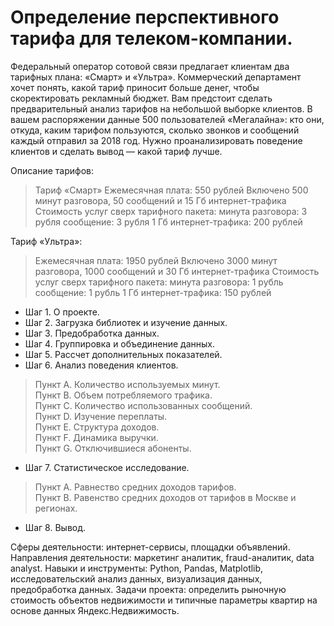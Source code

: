 # Определение перспективного тарифа для телеком-компании.
Федеральный оператор сотовой связи предлагает клиентам два тарифных плана: «Смарт» и «Ультра». Коммерческий департамент хочет понять, какой тариф приносит больше денег,
чтобы скоректировать рекламный бюджет.
Вам предстоит сделать предварительный анализ тарифов на небольшой выборке клиентов. В вашем распоряжении данные 500 пользователей «Мегалайна»: кто они, откуда, каким 
тарифом пользуются, сколько звонков и сообщений каждый отправил за 2018 год. Нужно проанализировать поведение клиентов и сделать вывод — какой тариф лучше.

Описание тарифов:
> Тариф «Смарт»
> Ежемесячная плата: 550 рублей
> Включено 500 минут разговора, 50 сообщений и 15 Гб интернет-трафика
> Стоимость услуг сверх тарифного пакета:
> минута разговора: 3 рубля
> сообщение: 3 рубля
> 1 Гб интернет-трафика: 200 рублей


Тариф «Ультра»:
> Ежемесячная плата: 1950 рублей
> Включено 3000 минут разговора, 1000 сообщений и 30 Гб интернет-трафика
> Стоимость услуг сверх тарифного пакета:
> минута разговора: 1 рубль
> сообщение: 1 рубль
> 1 Гб интернет-трафика: 150 рублей


- Шаг 1. О проекте.
- Шаг 2. Загрузка библиотек и изучение данных.
- Шаг 3. Предобработка данных.
- Шаг 4. Группировка и объединение данных.
- Шаг 5. Рассчет дополнительных показателей.
- Шаг 6. Анализ поведения клиентов.
> Пункт A. Количество используемых минут.\
> Пункт B. Объем потребляемого трафика.\
> Пункт C. Количество использованных сообщений.\
> Пункт D. Изучение переплаты.\
> Пункт E. Структура доходов.\
> Пункт F. Динамика выручки.\
> Пункт G. Отключившиеся абоненты.
- Шаг 7. Статистическое исследование.
> Пункт A. Равнество средних доходов тарифов.\
> Пункт B. Равенство средних доходов от тарифов в Москве и регионах.
- Шаг 8. Вывод.

Сферы деятельности: интернет-сервисы, площадки объявлений.
Направления деятельности: маркетинг аналитик, fraud-аналитик, data analyst.
Навыки и инструменты: Python, Pandas, Matplotlib, исследовательский анализ данных, визуализация данных, предобработка данных.
Задачи проекта: определить рыночную стоимость объектов недвижимости и типичные параметры квартир на основе данных Яндекс.Недвижимость.

